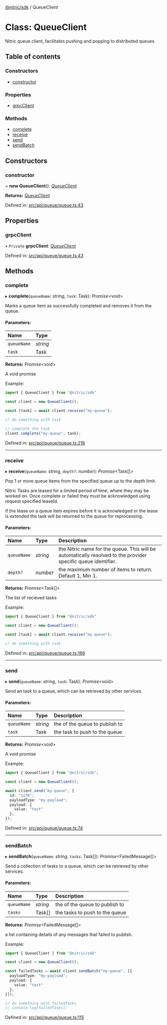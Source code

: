 [@nitric/sdk](../README.md) / QueueClient

# Class: QueueClient

Nitric queue client, facilitates pushing and popping to distributed queues.

## Table of contents

### Constructors

- [constructor](queueclient.md#constructor)

### Properties

- [grpcClient](queueclient.md#grpcclient)

### Methods

- [complete](queueclient.md#complete)
- [receive](queueclient.md#receive)
- [send](queueclient.md#send)
- [sendBatch](queueclient.md#sendbatch)

## Constructors

### constructor

\+ **new QueueClient**(): [*QueueClient*](queueclient.md)

**Returns:** [*QueueClient*](queueclient.md)

Defined in: [src/api/queue/queue.ts:43](https://github.com/nitrictech/node-sdk/blob/ca4895b/src/api/queue/queue.ts#L43)

## Properties

### grpcClient

• `Private` **grpcClient**: [*QueueClient*](grpc.queue.queueclient.md)

Defined in: [src/api/queue/queue.ts:43](https://github.com/nitrictech/node-sdk/blob/ca4895b/src/api/queue/queue.ts#L43)

## Methods

### complete

▸ **complete**(`queueName`: *string*, `task`: Task): *Promise*<void\>

Marks a queue item as successfully completed and removes it from the queue.

#### Parameters:

Name | Type |
:------ | :------ |
`queueName` | *string* |
`task` | Task |

**Returns:** *Promise*<void\>

A void promise

Example:
```typescript
import { QueueClient } from "@nitric/sdk"

const client = new QueueClient();

const [task] = await client.receive("my-queue");

// do something with task

// complete the task
client.complete("my-queue", task);
```

Defined in: [src/api/queue/queue.ts:218](https://github.com/nitrictech/node-sdk/blob/ca4895b/src/api/queue/queue.ts#L218)

___

### receive

▸ **receive**(`queueName`: *string*, `depth?`: *number*): *Promise*<Task[]\>

Pop 1 or more queue items from the specified queue up to the depth limit.

Nitric Tasks are leased for a limited period of time, where they may be worked on.
Once complete or failed they must be acknowledged using request specified leaseId.

If the lease on a queue item expires before it is acknowledged or the lease is extended the task will be returned to the queue for reprocessing.

#### Parameters:

Name | Type | Description |
:------ | :------ | :------ |
`queueName` | *string* | the Nitric name for the queue. This will be automatically resolved to the provider specific queue identifier.   |
`depth?` | *number* | the maximum number of items to return. Default 1, Min 1.   |

**Returns:** *Promise*<Task[]\>

The list of recieved tasks

Example:
```typescript
import { QueueClient } from "@nitric/sdk"

const client = new QueueClient();

const [task] = await client.receive("my-queue");

// do something with task
```

Defined in: [src/api/queue/queue.ts:166](https://github.com/nitrictech/node-sdk/blob/ca4895b/src/api/queue/queue.ts#L166)

___

### send

▸ **send**(`queueName`: *string*, `task`: Task): *Promise*<void\>

Send an task to a queue, which can be retrieved by other services.

#### Parameters:

Name | Type | Description |
:------ | :------ | :------ |
`queueName` | *string* | the of the queue to publish to   |
`task` | Task | the task to push to the queue   |

**Returns:** *Promise*<void\>

A void promise

Example:
```typescript
import { QueueClient } from "@nitric/sdk";

const client = new QueueClient();

await client.send("my-queue", {
  id: "1234";
  payloadType: "my-payload";
  payload: {
    value: "test"
  };
});
```

Defined in: [src/api/queue/queue.ts:74](https://github.com/nitrictech/node-sdk/blob/ca4895b/src/api/queue/queue.ts#L74)

___

### sendBatch

▸ **sendBatch**(`queueName`: *string*, `tasks`: Task[]): *Promise*<FailedMessage[]\>

Send a collection of tasks to a queue, which can be retrieved by other services.

#### Parameters:

Name | Type | Description |
:------ | :------ | :------ |
`queueName` | *string* | the of the queue to publish to   |
`tasks` | Task[] | the tasks to push to the queue   |

**Returns:** *Promise*<FailedMessage[]\>

a list containing details of any messages that failed to publish.

Example:
```typescript
import { QueueClient } from "@nitric/sdk"

const client = new QueueClient();

const failedTasks = await client.sendBatch("my-queue", [{
  payloadType: "my-payload";
  payload: {
    value: "test"
  };
}]);

// do something with failedTasks
// console.log(failedTasks);
```

Defined in: [src/api/queue/queue.ts:115](https://github.com/nitrictech/node-sdk/blob/ca4895b/src/api/queue/queue.ts#L115)
